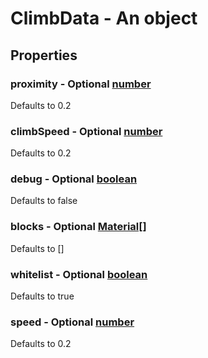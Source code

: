 

# ClimbData - An object



## Properties



### proximity - Optional [number](number)



Defaults to 0.2



### climbSpeed - Optional [number](number)



Defaults to 0.2



### debug - Optional [boolean](boolean)



Defaults to false



### blocks - Optional [Material[]](Material[])



Defaults to []



### whitelist - Optional [boolean](boolean)



Defaults to true



### speed - Optional [number](number)



Defaults to 0.2

